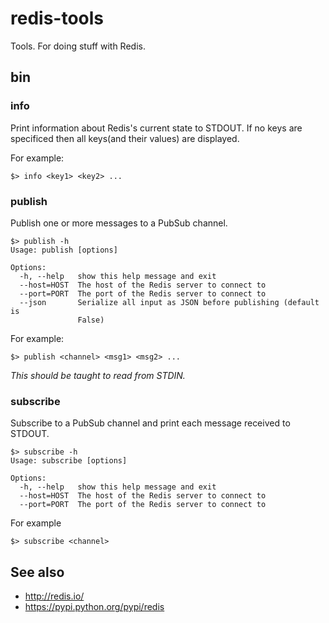 # redis-tools

Tools. For doing stuff with Redis.

## bin

### info

Print information about Redis's current state to STDOUT. If no keys are specificed then all keys(and their values) are displayed.

For example:

```
$> info <key1> <key2> ...
```

### publish

Publish one or more messages to a PubSub channel.

```
$> publish -h
Usage: publish [options]

Options:
  -h, --help   show this help message and exit
  --host=HOST  The host of the Redis server to connect to
  --port=PORT  The port of the Redis server to connect to
  --json       Serialize all input as JSON before publishing (default is
               False)
```

For example:

```
$> publish <channel> <msg1> <msg2> ...
```

_This should be taught to read from STDIN._

### subscribe

Subscribe to a PubSub channel and print each message received to STDOUT.

```
$> subscribe -h
Usage: subscribe [options]

Options:
  -h, --help   show this help message and exit
  --host=HOST  The host of the Redis server to connect to
  --port=PORT  The port of the Redis server to connect to
```

For example

```
$> subscribe <channel>
```

## See also

* http://redis.io/
* https://pypi.python.org/pypi/redis
